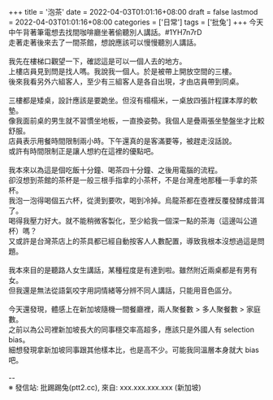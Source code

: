 +++
title = '泡茶'
date = 2022-04-03T01:01:16+08:00
draft = false
lastmod = 2022-04-03T01:01:16+08:00
categories = ['日常']
tags = ['批兔']
+++
今天中午背著筆電想去找間咖啡廳坐著偷聽別人講話。#1YH7n7rD<br>
走著走著後來去了一間茶館，想說應該可以慢慢聽別人講話。<br>
<br>
我先在樓梯口觀望一下，確認這是可以一個人去的地方。<br>
上樓店員見到問是找人嗎。我說我一個人。於是被帶上開放空間的三樓。<br>
後來我看另外六組客人，至少有三組客人是各自出現，才由店員帶到同桌。<br>
<br>
三樓都是矮桌，設計應該是要跪坐。但沒有榻榻米，一桌放四張計程課本厚的軟墊。<br>
像我面前桌的男生就不習慣坐地板，一直換姿勢。我個人是疊兩張坐墊盤坐才比較舒服。<br>
店員表示用餐時間限制兩小時。下午還真的是客滿要等，被趕走沒話說。<br>
或許有時間限制正是讓人想約在這裡的優點吧。<br>
<br>
我本來以為這是個吃飯十分鐘、喝茶四十分鐘、之後用電腦的流程。<br>
卻沒想到茶館的茶杯是一般三根手指拿的小茶杯，不是台灣產地那種一手拿的茶杯。<br>
我泡一泡得喝個五六杯，從燙到要吹，喝到冷掉。烏龍茶都在壺裡反覆發酵成普洱了。<br>
喝得我壓力好大。就不能稍微客製化，至少給我一個深一點的茶海（這邊叫公道杯）嗎？<br>
又或許是台灣茶店上的茶具都已經自動按客人人數配置，導致我根本沒想過這是問題。<br>
<br>
我本來目的是聽路人女生講話，某種程度是有達到啦。雖然附近兩桌都是有男有女。<br>
但我還是無法從語氣咬字用詞情緒等分辨不同人講話，只能用音色區分。<br>
<br>
今天還發現，體感上在新加坡隨機一間餐廳裡，兩人聚餐數 > 多人聚餐數 > 家庭數。<br>
之前以為公司裡新加坡長大的同事穩交率高超多，應該只是外國人有 selection bias。<br>
細想發現拿新加坡同事跟其他樣本比，也是高不少。可能我同溫層本身就大 bias 吧。<br>
<br>
--<br>
※ 發信站: 批踢踢兔(ptt2.cc), 來自: xxx.xxx.xxx.xxx (新加坡)<br>
